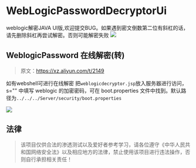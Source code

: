 # WebLogicPasswordDecryptorUi
weblogic解密JAVA UI版,欢迎提交BUG。如果遇到密文倒数第二位有斜杠的话，请先删除斜杠再尝试解密。否则可能解密失败
![](20180313143338-76b76fb0-2688-1.png)



## WeblogicPassword 在线解密(转)

>  原文：https://xz.aliyun.com/t/2149

如有webshell可进行在线解密
把```weblogicdecryptor.jsp```放入服务器进行访问，s="" 中填写 weblogic 的加密密码，可在 boot.properties 文件中找到。默认路径为```../../../Server/security/boot.properties```

![](20180313143329-71963f48-2688-1.png)

## 法律
> 该项目仅供合法的渗透测试以及爱好者参考学习，请各位遵守《中华人民共和国网络安全法》以及相应地方的法律，禁止使用该项目进行违法操作，否则自行承担相关责任！
